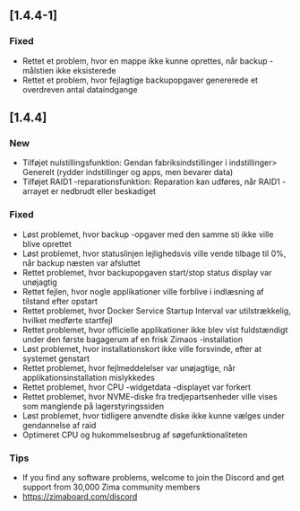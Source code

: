 ## [1.4.4-1]
### Fixed
- Rettet et problem, hvor en mappe ikke kunne oprettes, når backup -målstien ikke eksisterede
- Rettet et problem, hvor fejlagtige backupopgaver genererede et overdreven antal dataindgange
## [1.4.4]
### New
- Tilføjet nulstillingsfunktion: Gendan fabriksindstillinger i indstillinger> Generelt (rydder indstillinger og apps, men bevarer data)
- Tilføjet RAID1 -reparationsfunktion: Reparation kan udføres, når RAID1 -arrayet er nedbrudt eller beskadiget
### Fixed
- Løst problemet, hvor backup -opgaver med den samme sti ikke ville blive oprettet
- Løst problemet, hvor statuslinjen lejlighedsvis ville vende tilbage til 0%, når backup næsten var afsluttet
- Rettet problemet, hvor backupopgaven start/stop status display var unøjagtig
- Rettet fejlen, hvor nogle applikationer ville forblive i indlæsning af tilstand efter opstart
- Rettet problemet, hvor Docker Service Startup Interval var utilstrækkelig, hvilket medførte startfejl
- Rettet problemet, hvor officielle applikationer ikke blev vist fuldstændigt under den første bagagerum af en frisk Zimaos -installation
- Løst problemet, hvor installationskort ikke ville forsvinde, efter at systemet genstart
- Rettet problemet, hvor fejlmeddelelser var unøjagtige, når applikationsinstallation mislykkedes
- Rettet problemet, hvor CPU -widgetdata -displayet var forkert
- Rettet problemet, hvor NVME-diske fra tredjepartsenheder ville vises som manglende på lagerstyringssiden
- Løst problemet, hvor tidligere anvendte diske ikke kunne vælges under gendannelse af raid
- Optimeret CPU og hukommelsesbrug af søgefunktionaliteten
### Tips
- If you find any software problems, welcome to join the Discord and get support from 30,000 Zima community members
- <a href = "https://zimaboard.com/discord" target = "_ blank" style = "farve: blå"> https://zimaboard.com/discord </a>
